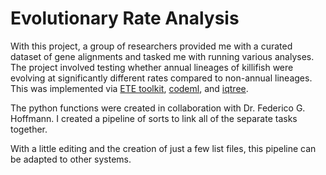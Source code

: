 # Evolutionary Rate Analysis

With this project, a group of researchers provided me with a curated dataset of gene alignments and tasked me with running various analyses.
The project involved testing whether annual lineages of killifish were evolving at significantly different rates compared to non-annual lineages.
This was implemented via [ETE toolkit](http://etetoolkit.org/), [codeml](http://abacus.gene.ucl.ac.uk/software/paml.html), and [iqtree](http://www.iqtree.org/).

The python functions were created in collaboration with Dr. Federico G. Hoffmann.
I created a pipeline of sorts to link all of the separate tasks together.

With a little editing and the creation of just a few list files, this pipeline can be adapted to other systems.
